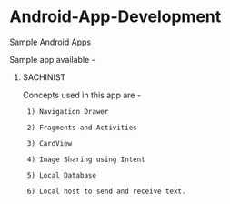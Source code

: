 # Android-App-Development
Sample Android Apps

Sample app available - 

1) SACHINIST 
    
    Concepts used in this app are - 
        
        1) Navigation Drawer
        
        2) Fragments and Activities
        
        3) CardView
        
        4) Image Sharing using Intent
        
        5) Local Database
        
        6) Local host to send and receive text.
    
